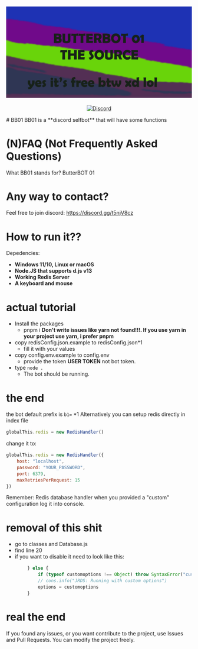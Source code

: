 <p align="center">
	<img src="/github/github_banner.png">
	<br><br>
	<a href="https://discord.gg/3tXztc7xCW"><img alt="Discord" src="https://img.shields.io/discord/1119363821379788822?label=Discord&logo=discord"></a>
</p>
# BB01
BB01 is a **discord selfbot** that will have some functions


# (N)FAQ (Not Frequently Asked Questions)
What BB01 stands for? ButterBOT 01

# Any way to contact?
Feel free to join discord: https://discord.gg/t5njV8cz

# How to run it??
Depedencies:
-	**Windows 11/10, Linux or macOS**
-	**Node.JS that supports d.js v13**
-	**Working Redis Server**
-	**A keyboard and mouse**
# actual tutorial
- Install the packages 
  * pnpm i
  **Don't write issues like yarn not found!!!. If you use yarn in your project use yarn, i prefer pnpm**
- copy redisConfig.json.example to redisConfig.json*1
  * fill it with your values
- copy config.env.example to config.env
  * provide the token **USER TOKEN** not bot token.
- type `node .`
  * The bot should be running.

# the end
the bot default prefix is `b1=`
*1 Alternatively you can setup redis directly in index file
```js
globalThis.redis = new RedisHandler()
```
change it to:
```js
globalThis.redis = new RedisHandler({
	host: "localhost",
	password: "YOUR_PASSWORD",
	port: 6379,
	maxRetriesPerRequest: 15
})
```
Remember: Redis database handler when you provided a "custom" configuration log it into console.
# removal of this shit
- go to classes and Database.js
- find line 20
- if you want to disable it need to look like this:
```js
		} else {
			if (typeof customoptions !== Object) throw SyntaxError("customoptions must be an object")
			// cons.info("JRDS: Running with custom options")
			options = customoptions
		}
```
# real the end
If you found any issues, or you want contribute to the project, use Issues and Pull Requests.
You can modify the project freely.